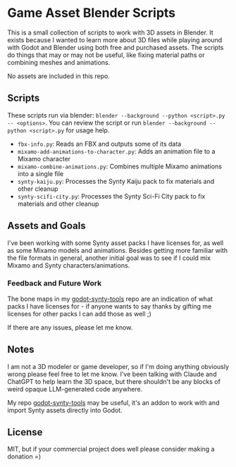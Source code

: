 # Game Asset Blender Scripts

This is a small collection of scripts to work with 3D assets in Blender. It exists because I wanted to learn more about
3D files while playing around with Godot and Blender using both free and purchased assets. The scripts do things that
may or may not be useful, like fixing material paths or combining meshes and animations.

No assets are included in this repo.

## Scripts

These scripts run via blender: `blender --background --python <script>.py -- <options>`. You can review the script or
run `blender --background --python <script>.py` for usage help.

- `fbx-info.py`: Reads an FBX and outputs some of its data
- `mixamo-add-animations-to-character.py`: Adds an animation file to a Mixamo character
- `mixamo-combine-animations.py`: Combines multiple Mixamo animations into a single file
- `synty-kaiju.py`: Processes the Synty Kaiju pack to fix materials and other cleanup
- `synty-scifi-city.py`: Processes the Synty Sci-Fi City pack to fix materials and other cleanup

## Assets and Goals

I've been working with some Synty asset packs I have licenses for, as well as some Mixamo models and animations. Besides
getting more familiar with the file formats in general, another initial goal was to see if I could mix Mixamo and Synty
characters/animations.

### Feedback and Future Work

The bone maps in my [godot-synty-tools](https://github.com/hlarsen/godot-synty-tools) repo are an indication of what packs I
have licenses for - if anyone wants to say thanks by gifting me licenses for other packs I can add those as
well ;)

If there are any issues, please let me know.

## Notes

I am not a 3D modeler or game developer, so if I'm doing anything obviously wrong please feel free to let me know. I've
been talking with Claude and ChatGPT to help learn the 3D space, but there shouldn't be any blocks of weird opaque
LLM-generated code anywhere.

My repo [godot-synty-tools](https://github.com/hlarsen/godot-synty-tools) may be useful, it's an addon to work with and
import Synty assets directly into Godot.

## License

MIT, but if your commercial project does well please consider making a donation =)
